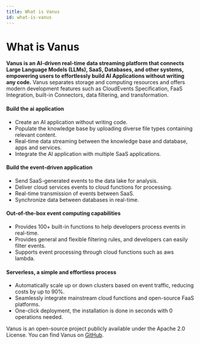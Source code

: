 ```yaml
---
title: What is Vanus
id: what-is-vanus
---
```


# What is Vanus

**Vanus is an AI-driven real-time data streaming platform that connects Large Language Models (LLMs), SaaS, Databases, and other systems, empowering users to effortlessly build AI Applications without writing any code.** Vanus separates storage and computing resources and offers modern development features such as CloudEvents Specification, FaaS Integration, built-in Connectors, data filtering, and transformation.

#### Build the ai application
* Create an AI application without writing code.
* Populate the knowledge base by uploading diverse file types containing relevant content.
* Real-time data streaming between the knowledge base and database, apps and services.  
* Integrate the AI application with multiple SaaS applications.

#### Build the event-driven application
* Send SaaS-generated events to the data lake for analysis.
* Deliver cloud services events to cloud functions for processing.
* Real-time transmission of events between SaaS.
* Synchronize data between databases in real-time.

#### Out-of-the-box event computing capabilities
* Provides 100+ built-in functions to help developers process events in real-time.
* Provides general and flexible filtering rules, and developers can easily filter events.
* Supports event processing through cloud functions such as aws lambda.

#### Serverless, a simple and effortless process
* Automatically scale up or down clusters based on event traffic, reducing costs by up to 90%.
* Seamlessly integrate mainstream cloud functions and open-source FaaS platforms.
* One-click deployment, the installation is done in seconds with 0 operations needed.

Vanus is an open-source project publicly available under the Apache 2.0 License. You can find Vanus on [GitHub](https://github.com/vanus-labs/vanus).
